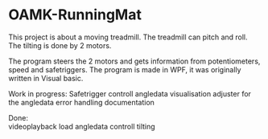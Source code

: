 OAMK-RunningMat
===============
This project is about a moving treadmill. 
The treadmill can pitch and roll. The tilting is done by 2 motors. 

The program steers the 2 motors and gets information from potentiometers, speed and safetriggers. 
The program is made in WPF, it was originally written in Visual basic. 

Work in progress: 
                  Safetrigger controll
                  angledata visualisation 
                  adjuster for the angledata 
                  error handling 
                  documentation 
                  
Done:         
                  videoplayback 
                  load angledata
                  controll tilting
                  
                  
